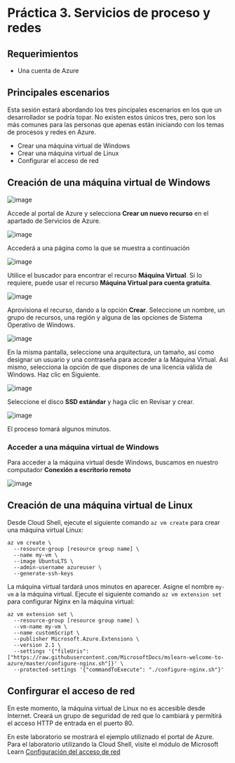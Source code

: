 # Práctica 3. Servicios de proceso y redes
## Requerimientos
- Una cuenta de Azure

## Principales escenarios
Esta sesión estará abordando los tres pincipales escenarios en los que un desarrollador se podría topar. No existen estos únicos tres, pero son los más comunes para las personas que apenas están iniciando con los temas de procesos y redes en Azure.

- Crear una máquina virtual de Windows
- Crear una máquina virtual de Linux
- Configurar el acceso de red

## Creación de una máquina virtual de Windows

![image](https://user-images.githubusercontent.com/50784966/217602016-59dbb3bc-d05b-4d22-98a1-0e5e417d3a7e.png)

Accede al portal de Azure y selecciona **Crear un nuevo recurso** en el apartado de Servicios de Azure.

![image](https://user-images.githubusercontent.com/50784966/217603053-f922339b-b55d-4b4e-96b0-9740bd42c647.png)

Accederá a una página como la que se muestra a continuación

![image](https://user-images.githubusercontent.com/50784966/217602503-0cf69f71-1ea0-46c1-ace6-2c8396f2618d.png)

Utilice el buscador para encontrar el recurso **Máquina Virtual**. Si lo requiere, puede usar el recurso **Máquina Virtual para cuenta gratuita**.

![image](https://user-images.githubusercontent.com/50784966/217603658-20cd7f68-64db-4c03-9e34-7b9b8b19271e.png)

Aprovisiona el recurso, dando a la opción **Crear**. Seleccione un nombre, un grupo de recursos, una región y alguna de las opciones de Sistema Operativo de Windows.

![image](https://user-images.githubusercontent.com/50784966/217608888-be084f63-97e2-4e08-9408-ec942e2ded59.png)

En la misma pantalla, seleccione una arquitectura, un tamaño, así como designar un usuario y una contraseña para acceder a la Máquina Virtual. Asi mismo, selecciona la opción de que dispones de una licencia válida de Windows. Haz clic en Siguiente.

![image](https://user-images.githubusercontent.com/50784966/217609748-7fa6174c-2063-4f24-a954-df4a2602b4b3.png)

Seleccione el disco **SSD estándar** y haga clic en Revisar y crear.

![image](https://user-images.githubusercontent.com/50784966/217610404-31d71fb6-b43a-49b3-a5b2-86064068aed0.png)

El proceso tomará algunos minutos.

### Acceder a una máquina virtual de Windows

Para acceder a la máquina virtual desde Windows, buscamos en nuestro computador **Conexión a escritorio remoto**

![image](https://user-images.githubusercontent.com/50784966/217614163-89f4a005-e764-4f0d-a2bd-7333abab41db.png)

## Creación de una máquina virtual de Linux 
Desde Cloud Shell, ejecute el siguiente comando ``az vm create`` para crear una máquina virtual Linux:
```
az vm create \
  --resource-group [resource group name] \
  --name my-vm \
  --image UbuntuLTS \
  --admin-username azureuser \
  --generate-ssh-keys
```
La máquina virtual tardará unos minutos en aparecer. Asigne el nombre ``my-vm`` a la máquina virtual. Ejecute el siguiente comando ``az vm extension set`` para configurar Nginx en la máquina virtual:
```
az vm extension set \
  --resource-group [resource group name] \
  --vm-name my-vm \
  --name customScript \
  --publisher Microsoft.Azure.Extensions \
  --version 2.1 \
  --settings '{"fileUris":["https://raw.githubusercontent.com/MicrosoftDocs/mslearn-welcome-to-azure/master/configure-nginx.sh"]}' \
  --protected-settings '{"commandToExecute": "./configure-nginx.sh"}'
```

## Confirgurar el acceso de red
En este momento, la máquina virtual de Linux no es accesible desde Internet. Creará un grupo de seguridad de red que lo cambiará y permitirá el acceso HTTP de entrada en el puerto 80.

En este laboratorio se mostrará el ejemplo utiliznado el portal de Azure. Para el laboratorio utilizando la Cloud Shell, visite el módulo de Microsoft Learn [Configuración del acceso de red](https://learn.microsoft.com/es-mx/training/modules/describe-azure-compute-networking-services/9-exercise-configure-network-access?wt.mc_id=studentamb_159817)

<!--
En este procedimiento se obtiene la dirección IP de la máquina virtual y se intenta acceder a la página principal del servidor web. Ejecute el siguiente comando az vm list-ip-addresses para obtener la dirección IP de la máquina virtual y almacenar el resultado como una variable de Bash:

```
IPADDRESS="$(az vm list-ip-addresses \
  --resource-group [resource group name] \
  --name my-vm \
  --query "[].virtualMachine.network.publicIpAddresses[*].ipAddress" \
  --output tsv)"
 ```

Ejecute el siguiente comando curl para descargar la página principal:
```
curl --connect-timeout 5 http://$IPADDRESS
```
El argumento --connect-timeout especifica que se conceden hasta cinco segundos para que se produzca la conexión. Después de cinco segundos, verá un mensaje de error que indica que se ha agotado el tiempo de espera de la conexión:

```
curl: (28) Connection timed out after 5001 milliseconds
```
Este mensaje significa que no se pudo acceder a la máquina virtual dentro del tiempo de espera.

No se pudo acceder al servidor web. Para averiguar el motivo, vamos a examinar las reglas actuales del grupo de seguridad de red. Ejecute el siguiente comando az network nsg list para que muestre los grupos de seguridad de red asociados a la máquina virtual:

```
az network nsg list \
  --resource-group [resource group name] \
  --query '[].name' \
  --output tsv
```
Verá lo siguiente:
```
my-vmNSG
```
Cada máquina virtual de Azure está asociada a, al menos, un grupo de seguridad de red. En este caso, Azure le creó un grupo de seguridad de red denominado ``my-vmNSG``.
Ejecute el siguiente comando az network nsg rule list para mostrar las reglas asociadas al grupo de seguridad de red denominado ``my-vmNSG``:

```
az network nsg rule list \
  --resource-group [resource group name] \
  --nsg-name my-vmNSG
```
Verá un bloque grande de texto en formato JSON en la salida. En el paso siguiente, ejecutará un comando similar que facilita la lectura de este resultado.

Ejecute por segunda vez el comando ``az network nsg rule list``. Esta vez, use el argumento ``--query`` para recuperar solo el nombre, la prioridad, los puertos afectados y el acceso (Permitir o Denegar) para cada regla. El argumento --output da formato a la salida como una tabla para que sea fácil de leer.

```
az network nsg rule list \
  --resource-group [sandbox resource group name] \
  --nsg-name my-vmNSG \
  --query '[].{Name:name, Priority:priority, Port:destinationPortRange, Access:access}' \
  --output table
```
Verá lo siguiente:

```
Name              Priority    Port    Access
-----------------  ----------  ------  --------
default-allow-ssh  1000        22      Allow
```
Verá la regla predeterminada ``default-allow-ssh``. Esta regla permite conexiones entrantes a través del puerto 22 (SSH). SSH (Secure Shell) es un protocolo que se usa en Linux para permitir que los administradores accedan al sistema de forma remota. La prioridad de esta entrada es 1000. Las reglas se procesan en orden de prioridad, donde los números más bajos se procesan antes que los números más altos.

De forma predeterminada, un grupo de seguridad de red de una máquina virtual de una máquina virtual Linux solo permite el acceso a la red en el puerto 22. Esto permite que los administradores accedan al sistema. También debe permitir las conexiones entrantes en el puerto 80, que permite el acceso a través de HTTP.


En este caso, creará una regla de seguridad de red que permita el acceso de entrada en el puerto 80 (HTTP).

Ejecute el siguiente comando ``az network nsg rule create`` para crear una regla denominada ``allow-http`` que permita el acceso entrante en el puerto 80:

```
az network nsg rule create \
  --resource-group [sandbox resource group name] \
  --nsg-name my-vmNSG \
  --name allow-http \
  --protocol tcp \
  --priority 100 \
  --destination-port-range 80 \
  --access Allow
```
Con fines de aprendizaje, aquí establecerá la prioridad en 100. En este caso, la prioridad no importa. Tendrá que tener en cuenta la prioridad si tuviera intervalos de puertos superpuestos.

Para comprobar la configuración, ejecute az network nsg rule list para ver la lista actualizada de reglas:

```
az network nsg rule list \
  --resource-group [resource group name] \
  --nsg-name my-vmNSG \
  --query '[].{Name:name, Priority:priority, Port:destinationPortRange, Access:access}' \
  --output table
```
Verá las dos reglas, ``default-allow-ssh`` y la nueva regla ``allow-http``:

```
Name              Priority    Port    Access
-----------------  ----------  ------  --------
default-allow-ssh  1000        22      Allow
allow-http        100        80      Allow
```

Ahora que ha configurado el acceso de red al puerto 80, vamos a intentar acceder al servidor web una segunda vez. Ejecute el mismo comando curl que ha ejecutado antes:
```
curl --connect-timeout 5 http://$IPADDRESS
```
Verá lo siguiente:

```
<html><body><h2>Welcome to Azure! My name is my-vm.</h2></body></html>
```
-->
